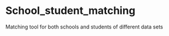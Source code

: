 School_student_matching
=======================

Matching tool for both schools and students of different data sets